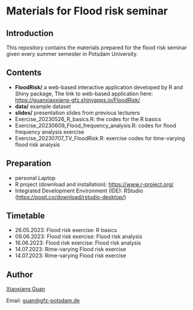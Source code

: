 # Materials for Flood risk seminar
## Introduction
This repository contains the materials prepared for the flood risk seminar given every summer semester in Potsdam University. 

## Contents
- **FloodRisk/** a web-based interactive application developed by R and Shiny package, The link to web-based application here: https://guanxiaoxiang-gfz.shinyapps.io/FloodRisk/
- **data/** example dataset
- **slides/** presentation slides from previous lecturers
- Exercise_20230526_R_basics.R: the codes for the R basics
- Exercise_20230609_Flood_frequency_analysis.R: codes for flood frequency analysis exercise
- Exercise_20230707_TV_FloodRisk.R: exercise codes for time-varying flood risk analysis

## Preparation
- personal Laptop
- R project (download and installation): https://www.r-project.org/
- Integrated Development Environment (IDE): RStudio (https://posit.co/download/rstudio-desktop/)

## Timetable
- 26.05.2023: Flood risk exercise: R basics
- 09.06.2023: Flood risk exercise: Flood risk analysis
- 16.06.2023: Flood risk exercise: Flood risk analysis
- 14.07.2023: Rime-varying Flood risk exercise
- 14.07.2023: Rime-varying Flood risk exercise

## Author
[Xiaoxiang Guan](https://www.gfz-potsdam.de/staff/guan.xiaoxiang/sec44)

Email: guan@gfz-potsdam.de
